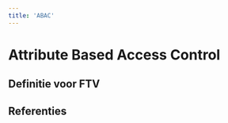 ```yaml
---
title: 'ABAC'
---
```


# Attribute Based Access Control

## Definitie voor FTV

## Referenties

[^1]: 

